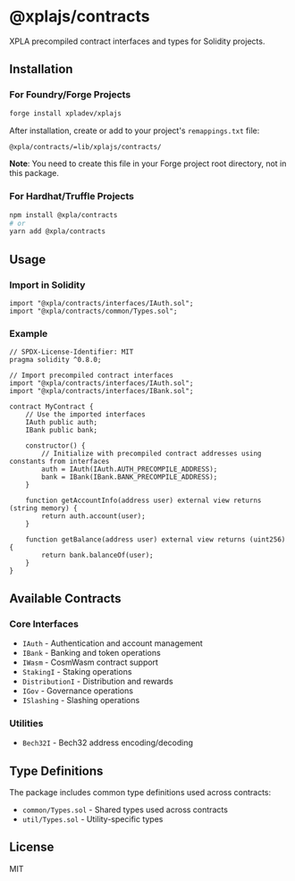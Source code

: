 # @xplajs/contracts

XPLA precompiled contract interfaces and types for Solidity projects.

## Installation

### For Foundry/Forge Projects

```bash
forge install xpladev/xplajs
```

After installation, create or add to your project's `remappings.txt` file:
```txt
@xpla/contracts/=lib/xplajs/contracts/
```

**Note**: You need to create this file in your Forge project root directory, not in this package.

### For Hardhat/Truffle Projects

```bash
npm install @xpla/contracts
# or
yarn add @xpla/contracts
```

## Usage

### Import in Solidity

```solidity
import "@xpla/contracts/interfaces/IAuth.sol";
import "@xpla/contracts/common/Types.sol";
```

### Example

```solidity
// SPDX-License-Identifier: MIT
pragma solidity ^0.8.0;

// Import precompiled contract interfaces
import "@xpla/contracts/interfaces/IAuth.sol";
import "@xpla/contracts/interfaces/IBank.sol";

contract MyContract {
    // Use the imported interfaces
    IAuth public auth;
    IBank public bank;
    
    constructor() {
        // Initialize with precompiled contract addresses using constants from interfaces
        auth = IAuth(IAuth.AUTH_PRECOMPILE_ADDRESS);
        bank = IBank(IBank.BANK_PRECOMPILE_ADDRESS);
    }
    
    function getAccountInfo(address user) external view returns (string memory) {
        return auth.account(user);
    }
    
    function getBalance(address user) external view returns (uint256) {
        return bank.balanceOf(user);
    }
}
```

## Available Contracts

### Core Interfaces
- `IAuth` - Authentication and account management
- `IBank` - Banking and token operations  
- `IWasm` - CosmWasm contract support
- `StakingI` - Staking operations
- `DistributionI` - Distribution and rewards
- `IGov` - Governance operations
- `ISlashing` - Slashing operations

### Utilities
- `Bech32I` - Bech32 address encoding/decoding

## Type Definitions

The package includes common type definitions used across contracts:
- `common/Types.sol` - Shared types used across contracts
- `util/Types.sol` - Utility-specific types

## License

MIT
